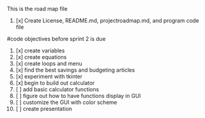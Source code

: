 This is the road map file
1. [x]  Create License, README.md, projectroadmap.md, and program code file

#code objectives before sprint 2 is due
1. [x] create variables
2. [x] create equations
3. [x] create loops and menu 
4. [x] find the best savings and budgeting articles
5. [x] experiment with tkinter
6. [x] begin to build out calculator
7. [ ] add basic calculator functions
8. [ ] figure out how to have functions display in GUI
9. [ ] customize the GUI with color scheme
10. [ ] create presentation 
